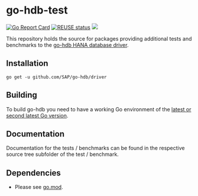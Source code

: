 # go-hdb-test

[![Go Report Card](https://goreportcard.com/badge/github.com/stfnmllr/go-hdb-test)](https://goreportcard.com/report/github.com/stfnmllr/go-hdb-test)
[![REUSE status](https://api.reuse.software/badge/git.fsfe.org/reuse/api)](https://api.reuse.software/info/git.fsfe.org/reuse/api)
![](https://github.com/stfnmllr/go-hdb-test/workflows/build/badge.svg)

This repository holds the source for packages providing additional tests and benchmarks to the
[go-hdb HANA database driver](https://github.com/SAP/go-hdb).

## Installation

```
go get -u github.com/SAP/go-hdb/driver
```

## Building

To build go-hdb you need to have a working Go environment of the [latest or second latest Go version](https://golang.org/dl/).

## Documentation

Documentation for the tests / benchmarks can be found in the respective source tree subfolder of the test / benchmark.

## Dependencies

* Please see [go.mod](https://github.com/stfnmllr/go-hdb-test/blob/main/go.mod).

